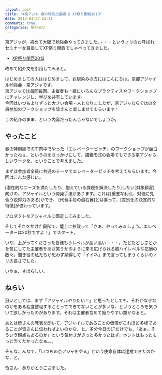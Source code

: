 ```yaml
---
layout: post
title: "#京アジャ 春の特別出張編 @ XP祭り関西2013"
date: 2013-04-27 23:21
comments: true
categories: 振り返り
---
```




京アジャが、初めて大阪で勉強会やってきました。・・・というノリのお呼ばれセミナーを目指してXP祭り関西でしゃべってきました。

- [XP祭り関西2013](http://www.xpjug.jp/cgi-bin/main_wiki/wiki.cgi?page=XP%BA%D7%A4%EA%B4%D8%C0%BE2013)

<!-- more -->

改めて紹介文を引用してみると。

>
はじめましての人ははじめまして、お馴染みの方にはこんにちは。京都アジャイル勉強会・京アジャです。  
京アジャでは毎回毎回、主催者も一緒にいろんなプラクティスやワークショップにチャレンジし、学びを共有しています。  
今回はいつもよりずっと大きい会場・人となりましたが、京アジャならではの全員参加のワークショップを皆さんと楽しませてもらいます！

この紹介のまま、という内容だったんじゃないでしょうか。

## やったこと
春の特別編での午前中でやった「エレベーターピッチ」のワークショップが面白かったねぇ、というのをきっかけにして、講義形式の会場でもできる京アジャらしいワークを、ということで考えました。

まずは参加者全員に共通のテーマでエレベーターピッチを考えてもらいます。今回はこんな感じに。

>
[潜在的なニーズを満たしたり、抱えている課題を解決したり]したい[対象顧客]向けの、アジャイルという開発手法があります。これは[重要な利点、対価に見合う説得力のある]ができ、 [代替手段の最右翼]とは違って、[差別化の決定的な特徴]が備わっています。

プロダクトをアジャイルに固定してみました。

そしてそれをかけた段階で、壇上に拉致って「さぁ、やってみましょう。エレベーターは20秒ですよ！」でスタート。

いや、上がってくださった皆様もうレベルが高い高い・・・。たどたどしさとかを気にしてた主催者をあざ笑うかのように来る広げられる超ハイレベルな応酬の数々。聞き役の私たちが思わず納得して「イイネ」まで言ってしまうくらいのノリの良さでした。

いやぁ、すばらしい。

## ねらい
狙いとしては、まず「アジャイルやりたい！」と思ったとしても、それがなぜなのかをある程度整理することってできてないことが多いな、というところを気づいて欲しかったのがあります。それは主催者含めて陥りやすい罠かなぁと。

あとは皆さんの発表を聞いて、アジャイルであることの価値がこれほど多様であることが皆さんに伝わればよいのかな、と。多分今日のLTだけでも、「あぁ、そういう観点もあるのか」という気付きがきっと多かったはず。ホントはもっともっと当てたかったなぁ。。。

そんなこんなで、「いつもの京アジャをやる」という使命自体は達成できたのかな、と。

皆さん、ありがとうござました。